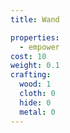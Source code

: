 ```yaml
---
title: Wand

properties:
  - empower
cost: 10
weight: 0.1
crafting:
  wood: 1
  cloth: 0
  hide: 0
  metal: 0
---
```


